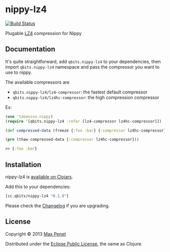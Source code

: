 # nippy-lz4
[![Build Status](https://secure.travis-ci.org/mpenet/nippy-lz4.png?branch=master)](http://travis-ci.org/mpenet/nippy-lz4)

Plugable [LZ4](https://github.com/jpountz/lz4-java) compression for Nippy

## Documentation


It's quite straightforward, add `qbits.nippy-lz4` to your dependencies,
then import `qbits.nippy-lz4` namespace and pass the compressor you want
to use to nippy.

The available compressors are

* `qbits.nippy-lz4/lz4-compressor`: the fastest default compressor
* `qbits.nippy-lz4/lz4hc-compressor`: the high compression compressor

Ex:
```clj
(use 'taoensso.nippy)
(require '[qbits.nippy-lz4 :refer [lz4-compressor lz4hc-compressor]])

(def compressed-data (freeze {:foo :bar} {:compressor lz4hc-compressor}))

(prn (thaw compressed-data {:compressor lz4hc-compressor}))

>> {:foo :bar}
```

## Installation

nippy-lz4 is [available on Clojars](https://clojars.org/cc.qbits/nippy-lz4).

Add this to your dependencies:

```clojure
[cc.qbits/nippy-lz4 "0.1.0"]
```

Please check the
[Changelog](https://github.com/mpenet/nippy-lz4/blob/master/CHANGELOG.md)
if you are upgrading.

## License

Copyright © 2013 [Max Penet](http://twitter.com/mpenet)

Distributed under the
[Eclipse Public License](http://www.eclipse.org/legal/epl-v10.html),
the same as Clojure.
